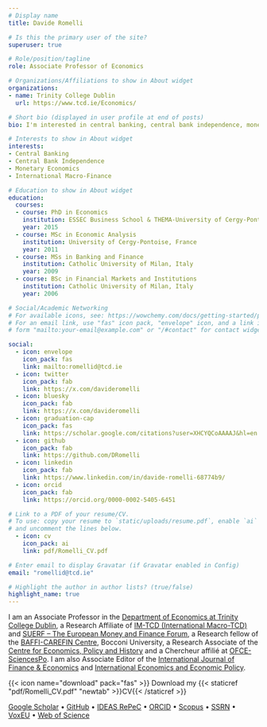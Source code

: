 ```yaml
---
# Display name
title: Davide Romelli

# Is this the primary user of the site?
superuser: true

# Role/position/tagline
role: Associate Professor of Economics

# Organizations/Affiliations to show in About widget
organizations:
- name: Trinity College Dublin
  url: https://www.tcd.ie/Economics/

# Short bio (displayed in user profile at end of posts)
bio: I'm interested in central banking, central bank independence, monetary economics, and international macro-finance.

# Interests to show in About widget
interests:
- Central Banking
- Central Bank Independence
- Monetary Economics
- International Macro-Finance

# Education to show in About widget
education:
  courses:
  - course: PhD in Economics
    institution: ESSEC Business School & THEMA-University of Cergy-Pontoise, France
    year: 2015
  - course: MSc in Economic Analysis
    institution: University of Cergy-Pontoise, France
    year: 2011
  - course: MSs in Banking and Finance
    institution: Catholic University of Milan, Italy
    year: 2009
  - course: BSc in Financial Markets and Institutions
    institution: Catholic University of Milan, Italy
    year: 2006

# Social/Academic Networking
# For available icons, see: https://wowchemy.com/docs/getting-started/page-builder/#icons
# For an email link, use "fas" icon pack, "envelope" icon, and a link in the
# form "mailto:your-email@example.com" or "/#contact" for contact widget.

social:
  - icon: envelope
    icon_pack: fas
    link: mailto:romellid@tcd.ie
  - icon: twitter
    icon_pack: fab
    link: https://x.com/davideromelli
  - icon: bluesky
    icon_pack: fab
    link: https://x.com/davideromelli
  - icon: graduation-cap
    icon_pack: fas
    link: https://scholar.google.com/citations?user=XHCYQCoAAAAJ&hl=en
  - icon: github
    icon_pack: fab
    link: https://github.com/DRomelli
  - icon: linkedin
    icon_pack: fab
    link: https://www.linkedin.com/in/davide-romelli-68774b9/
  - icon: orcid
    icon_pack: fab
    link: https://orcid.org/0000-0002-5405-6451

# Link to a PDF of your resume/CV.
# To use: copy your resume to `static/uploads/resume.pdf`, enable `ai` icons in `params.toml`, 
# and uncomment the lines below.
  - icon: cv
    icon_pack: ai
    link: pdf/Romelli_CV.pdf

# Enter email to display Gravatar (if Gravatar enabled in Config)
email: "romellid@tcd.ie"

# Highlight the author in author lists? (true/false)
highlight_name: true
---
```


I am an Associate Professor in the [Department of Economics at Trinity College Dublin](http://www.tcd.ie/Economics/), a Research Affiliate of [IM-TCD (International Macro-TCD)](https://www.tcd.ie/Economics/research/imtcd/) and [SUERF – The European Money and Finance Forum](https://www.suerf.org/), a Research fellow of the [BAFFI-CAREFIN Centre](https://bafficarefin.unibocconi.eu/), Bocconi University, a Research Associate of the [Centre for Economics, Policy and History](https://ceph.ie/) and a Chercheur affilié at [OFCE-SciencesPo](https://www.ofce.sciences-po.fr/en/index.php).
I am also Associate Editor of the [International Journal of Finance & Economics](https://onlinelibrary.wiley.com/journal/10991158) and [International Economics and Economic Policy](https://www.springer.com/journal/10368).

{{< icon name="download" pack="fas" >}} Download my {{< staticref "pdf/Romelli_CV.pdf" "newtab" >}}CV{{< /staticref >}}

[Google Scholar](https://scholar.google.com/citations?user=XHCYQCoAAAAJ&hl=en) • [GitHub](https://github.com/DRomelli) • [IDEAS RePeC](https://ideas.repec.org/f/pro694.html)  • [ORCID](https://orcid.org/0000-0002-5405-6451) • [Scopus](https://www.scopus.com/authid/detail.uri?authorId=55312829300) • [SSRN](https://papers.ssrn.com/sol3/cf_dev/AbsByAuth.cfm?per_id=1742908) • [VoxEU](https://cepr.org/about/people/davide-romelli) • [Web of Science](https://www.webofscience.com/wos/author/record/C-6837-2017)
